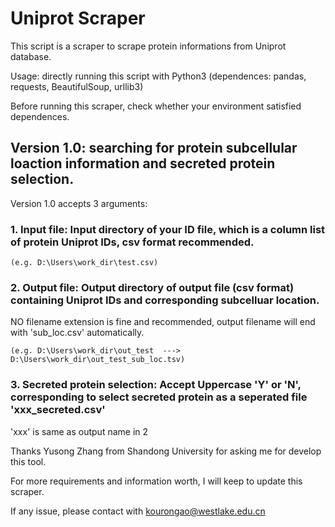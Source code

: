 # Uniprot Scraper

This script is a scraper to scrape protein informations from Uniprot database.

Usage: directly running this script with Python3 (dependences: pandas, requests, BeautifulSoup, urllib3)

Before running this scraper, check whether your environment satisfied dependences.

## Version 1.0: searching for protein subcellular loaction information and secreted protein selection.

Version 1.0 accepts 3 arguments: 
### 1. Input file: Input directory of your ID file, which is a column list of protein Uniprot IDs, csv format recommended.

    (e.g. D:\Users\work_dir\test.csv)
   
### 2. Output file: Output directory of output file (csv format) containing Uniprot IDs and corresponding subcelluar location.
   NO filename extension is fine and recommended, output filename will end with 'sub_loc.csv' automatically.

    (e.g. D:\Users\work_dir\out_test  --->  D:\Users\work_dir\out_test_sub_loc.tsv)
   
### 3. Secreted protein selection: Accept Uppercase 'Y' or 'N', corresponding to select secreted protein as a seperated file 'xxx_secreted.csv'
   
   'xxx' is same as output name in 2

Thanks Yusong Zhang from Shandong University for asking me for develop this tool.

For more requirements and information worth, I will keep to update this scraper.

If any issue, please contact with kourongao@westlake.edu.cn
